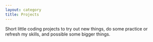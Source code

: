 ```yaml
---
layout: category
title: Projects
---
```


Short little coding projects to try out new things, do some practice or refresh my skills, and possible some bigger things.
